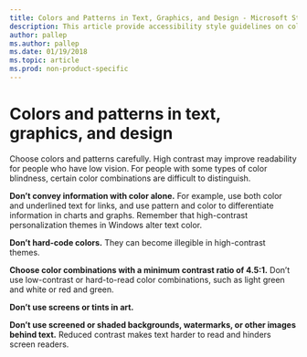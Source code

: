 ```yaml
---
title: Colors and Patterns in Text, Graphics, and Design - Microsoft Style Guide
description: This article provide accessibility style guidelines on colors and patterns in text, graphics, and design.
author: pallep
ms.author: pallep
ms.date: 01/19/2018
ms.topic: article
ms.prod: non-product-specific
---
```


# Colors and patterns in text, graphics, and design

Choose colors and patterns carefully. High contrast may improve
readability for people who have low vision. For people with some types
of color blindness, certain color combinations are difficult to
distinguish. 

**Don’t convey information with color alone.** 
For example, use both color and underlined text for links, and use
pattern and color to differentiate information in charts
and graphs. Remember that high-contrast personalization themes
in Windows alter text color. 

**Don’t hard-code colors.**
They can become illegible in high-contrast themes.

**Choose color combinations with a minimum contrast ratio of 4.5:1.**
Don’t use low-contrast or hard-to-read color combinations, such as light green and white or red and green.

**Don’t use screens or tints in art.**

**Don’t use screened or shaded backgrounds, watermarks, or other images behind text.**
Reduced contrast makes text harder to read and hinders screen readers.
